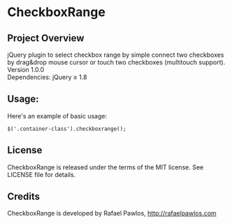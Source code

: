 CheckboxRange
=============


Project Overview
----------------

jQuery plugin to select checkbox range by simple connect two checkboxes by drag&drop mouse cursor or touch two checkboxes (multitouch support).  
Version 1.0.0  
Dependencies: jQuery ≥ 1.8


Usage:
----------------

Here's an example of basic usage:

	$('.container-class').checkboxrange();


License
----------------

CheckboxRange is released under the terms of the MIT license. See LICENSE file for details.


Credits
----------------

CheckboxRange is developed by Rafael Pawlos, http://rafaelpawlos.com
